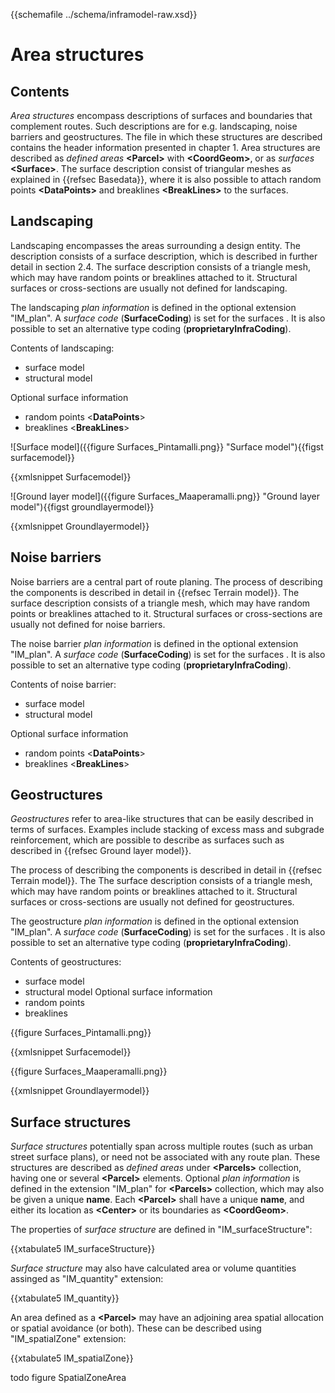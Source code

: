 {{schemafile ../schema/inframodel-raw.xsd}}
# Area structures

## Contents

*Area structures* encompass descriptions of surfaces and boundaries that complement routes. Such descriptions are for e.g. landscaping, noise barriers and geostructures. The file in which these structures are described contains the header information presented in chapter 1. Area structures are described as *defined areas*  **\<Parcel>** with **\<CoordGeom>**, or as  *surfaces* **\<Surface>**. The surface description consist of triangular meshes as explained in {{refsec Basedata}}, where it is also possible to attach random points **\<DataPoints>** and breaklines **\<BreakLines>** to the surfaces. 

## Landscaping

Landscaping encompasses the areas surrounding a design entity. The description consists of a surface description, which is described in further detail in section 2.4. The surface description consists of a triangle mesh, which may have random points or breaklines attached to it. Structural surfaces or cross-sections are usually not defined for landscaping.

The landscaping *plan information* is defined in the optional extension "IM_plan". A *surface code* (**SurfaceCoding**) is set for the surfaces . It is also possible to set an alternative type coding (**proprietaryInfraCoding**).

Contents of landscaping:

- surface model
- structural model

Optional surface information
- random points <**DataPoints**>
- breaklines <**BreakLines**>
 
![Surface model]({{figure Surfaces_Pintamalli.png}} "Surface model"){{figst surfacemodel}}

{{xmlsnippet Surfacemodel}}
 
![Ground layer model]({{figure Surfaces_Maaperamalli.png}} "Ground layer model"){{figst groundlayermodel}}	

{{xmlsnippet Groundlayermodel}} 

## Noise barriers

Noise barriers are a central part of route planing. The process of describing the components is described in detail in {{refsec Terrain model}}. The surface description consists of a triangle mesh, which may have random points or breaklines attached to it. Structural surfaces or cross-sections are usually not defined for noise barriers.

The noise barrier *plan information* is defined in the optional extension "IM_plan". A *surface code* (**SurfaceCoding**) is set for the surfaces . It is also possible to set an alternative type coding (**proprietaryInfraCoding**).

Contents of noise barrier:

- surface model
- structural model

Optional surface information
- random points <**DataPoints**>
- breaklines <**BreakLines**>


## Geostructures

*Geostructures* refer to area-like structures that can be easily described in terms of surfaces. Examples include stacking of excess mass and subgrade reinforcement, which are possible to describe as surfaces such as described in {{refsec Ground layer model}}.

The process of describing the components is described in detail in {{refsec Terrain model}}. The The surface description consists of a triangle mesh, which may have random points or breaklines attached to it. Structural surfaces or cross-sections are usually not defined for geostructures.

The geostructure *plan information* is defined in the optional extension "IM_plan". A *surface code* (**SurfaceCoding**) is set for the surfaces . It is also possible to set an alternative type coding (**proprietaryInfraCoding**).

Contents of geostructures:

- surface model
- structural model
Optional surface information
- random points <DataPoints>
- breaklines <BreakLines>
 
{{figure Surfaces_Pintamalli.png}}

{{xmlsnippet Surfacemodel}}

{{figure Surfaces_Maaperamalli.png}}

{{xmlsnippet Groundlayermodel}}
 
 ## Surface structures

*Surface structures* potentially span across multiple routes (such as urban street surface plans), or need not be associated with any route plan. These structures are described as *defined areas* under **\<Parcels>** collection, having one or several **\<Parcel>** elements. Optional *plan information* is defined in the extension "IM_plan" for **\<Parcels>** collection, which may also be given a unique **name**. Each **\<Parcel>** shall have a unique **name**, and either its location as **\<Center>** or its boundaries as **\<CoordGeom>**. 
 
 The properties of *surface structure* are defined in "IM_surfaceStructure":
 
 {{xtabulate5 IM_surfaceStructure}}
 
  *Surface structure* may also have calculated area or volume quantities assinged as "IM_quantity" extension:
 
  {{xtabulate5 IM_quantity}}
 
 An area defined as a **\<Parcel>** may have an adjoining area spatial allocation or spatial avoidance (or both). These can be described using "IM_spatialZone" extension:
 
 {{xtabulate5 IM_spatialZone}}
 
 todo figure SpatialZoneArea
